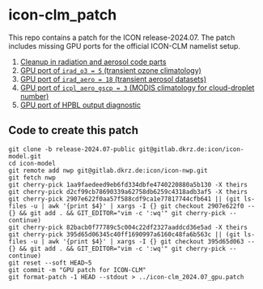 # icon-clm_patch

This repo contains a patch for the ICON release-2024.07. The patch includes missing GPU ports for the official ICON-CLM namelist setup.

1. [Cleanup in radiation and aerosol code parts](https://gitlab.dkrz.de/icon/icon-nwp/-/commit/1aa9faedeed9eb6fd334dbfe4740220880a5b130)
2. [GPU port of `irad_o3 = 5` (transient ozone climatology)](https://gitlab.dkrz.de/icon/icon-nwp/-/commit/d2cf99cb78690339a62758db6259c4318adb3af5)
3. [GPU port of `irad_aero = 18` (transient aerosol datasets)](https://gitlab.dkrz.de/icon/icon-nwp/-/commit/2907e622f0aa57f588cdf9ca1e77817744cfb641)
4. [GPU port of `icpl_aero_gscp = 3` (MODIS climatology for cloud-droplet number)](https://gitlab.dkrz.de/icon/icon-nwp/-/commit/82bacb0f77789c5c004c22df2327aaddcd36e5ad)
5. [GPU port of HPBL output diagnostic](https://gitlab.dkrz.de/icon/icon-nwp/-/commit/395d65d06345c40ff1690997a6160c48fa6b563c)

## Code to create this patch

```
git clone -b release-2024.07-public git@gitlab.dkrz.de:icon/icon-model.git
cd icon-model
git remote add nwp git@gitlab.dkrz.de:icon/icon-nwp.git
git fetch nwp
git cherry-pick 1aa9faedeed9eb6fd334dbfe4740220880a5b130 -X theirs
git cherry-pick d2cf99cb78690339a62758db6259c4318adb3af5 -X theirs
git cherry-pick 2907e622f0aa57f588cdf9ca1e77817744cfb641 || (git ls-files -u | awk '{print $4}' | xargs -I {} git checkout 2907e622f0 -- {} && git add . && GIT_EDITOR="vim -c ':wq'" git cherry-pick --continue)
git cherry-pick 82bacb0f77789c5c004c22df2327aaddcd36e5ad -X theirs
git cherry-pick 395d65d06345c40ff1690997a6160c48fa6b563c || (git ls-files -u | awk '{print $4}' | xargs -I {} git checkout 395d65d063 -- {} && git add . && GIT_EDITOR="vim -c ':wq'" git cherry-pick --continue)
git reset --soft HEAD~5
git commit -m "GPU patch for ICON-CLM"
git format-patch -1 HEAD --stdout > ../icon-clm_2024.07_gpu.patch
```
